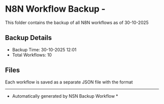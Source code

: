 # N8N Workflow Backup - 
This folder contains the backup of all N8N workflows as of 30-10-2025

## Backup Details
- Backup Time: 30-10-2025 12:01
- Total Workflows: 10

## Files
Each workflow is saved as a separate JSON file with the format

-----------
* Automatically generated by NSN Backup Workflow *